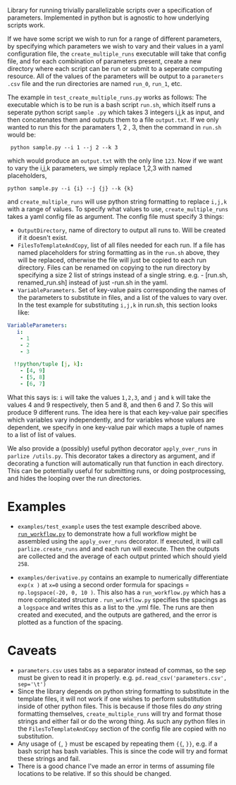 
Library for running trivially parallelizable scripts over a specification of
 parameters. Implemented in python but is agnostic to how underlying scripts work.  

If we have some script we wish to run for a range of different parameters, by
 specifying which parameters we wish to vary and their values in a yaml configuration
  file, the `create_multiple_runs` executable will take that config file, and for
   each combination of parameters present, create a new directory where each script
    can be run or submit to a seperate computing resource. All of the values of the
     parameters will be output to a `parameters
    .csv` file and the run directories are named `run_0`, `run_1`, etc.
    
The example in `test_create_multiple_runs.py` works as follows: The executable which
 is to be run is a bash script `run.sh`, which itself runs a seperate python script `sample
 .py` which takes 3 integers i,j,k as input, and then concatenates them and outputs
  them to a file `output.txt`. If we only wanted to run this for the paramaters 1, 2
  , 3, then the command in `run.sh` would be:
  
 ``` shell script
  python sample.py --i 1 --j 2 --k 3
```

which would produce an `output.txt` with the only line `123`. Now if we want to vary
 the i,j,k parameters, we simply replace 1,2,3 with named placeholders, 
 ```
python sample.py --i {i} --j {j} --k {k}
```
and `create_multiple_runs` will use python string formatting to replace `i,j,k` with
 a range of values. To specify what values to use, `create_multiple_runs` takes a
  yaml config file as argument. The config file must specify 3 things:
   
  - `OutputDirectory`, name of directory to output all runs to. Will be created if it
   doesn't exist. 
  - `FilesToTemplateAndCopy`, list of all files needed for each run. If a file
   has named placeholders for string formatting as in the `run.sh` above, they will
    be replaced, otherwise the file will just be copied to each run directory. Files
     can be renamed on copying to the run directory by specifying a size 2 list of
      strings instead of a single string. e.g. - [run.sh, renamed_run.sh] instead of
       just -run.sh in the yaml. 
   - `VariableParameters`. Set of key-value pairs corresponding the names of the
    parameters to substitute in files, and a list of the values to vary over. In the
     test example for substituting `i,j,k` in run.sh, this section looks like: 
``` yaml
VariableParameters:
   i:
    - 1
    - 2
    - 3

  !!python/tuple [j, k]:
    - [4, 9]
    - [5, 8]
    - [6, 7]
```   
   What this says is: `i` will take the values `1,2,3`, and `j` and `k` will take the
    values 4 and 9 respectively, then 5 and 8, and then 6 and 7. So this will
     produce 9 different runs. The idea here is that
     each key-value pair specifies which variables vary independently, and for
      variables whose values are dependent, we specify in one key-value pair which
       maps a tuple of names to a list of list of values.    
  
  We also provide a (possibly) useful python decorator `apply_over_runs` in `parlize
  /utils.py`. This decorator takes a directory as argument, and if decorating a
   function will automatically run that function in each directory. This can be
    potentially useful for submitting runs, or doing postprocessing, and hides the
     looping over the run directories. 
     
 # Examples
 
 - `examples/test_example` uses the test example described above.  
   [`run_workflow.py`](examples/test_example/run_workflow.py) to demonstrate how a full workflow
    might be assembled using the
    `apply_over_runs` decorator. If executed, it will call `parlize.create_runs` and
     and each run
     will
     execute. Then the
     outputs are collected and the average of each output printed which should yield
      `258`.
      
 - `examples/derivative.py` contains an example to numerically differentiate `exp(x
 )` at `x=0` using a second order formula for spacings = `np.logspace(-20, 0, 10
 )`. This also has a `run_workflow.py` which has a more complicated structure
 . `run_workflow.py` specifies the spacings as a `logspace` and writes this
  as a list to the .yml file. The runs are then created and executed, and the outputs
   are gathered, and the error is plotted as a function of the spacing.    
        
 
  # Caveats
  - `parameters.csv` uses tabs as a separator instead of commas, so the sep must be
   given to read it in properly. e.g. `pd.read_csv('parameters.csv', sep='\t')`
  - Since the library depends on python string formatting to substitute in the
   template files, it will not work if one wishes to perform substitution inside of
    other python files. This is because if those files do *any* string formatting
     themselves, `create_multiple_runs` will try and format those strings and either
      fail or do the wrong thing. As such any python files in the
       `FilesToTemplateAndCopy` section of the config file are copied with no
        substitution. 
  - Any usage of `{`, `}` must be escaped by repeating them `{{`, `}}`, e.g. if a
   bash script has bash variables. This is since the code will try and format these
    strings and fail. 
  - There is a good chance I've made an error in terms of assuming file locations to
   be relative. If so this should be changed. 
